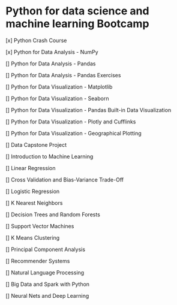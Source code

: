 # Python for data science and machine learning Bootcamp

[x] Python Crash Course

[x] Python for Data Analysis - NumPy

[]  Python for Data Analysis - Pandas

[]  Python for Data Analysis - Pandas Exercises

[]  Python for Data Visualization - Matplotlib

[]  Python for Data Visualization - Seaborn

[]   Python for Data Visualization - Pandas Built-in Data Visualization

[]  Python for Data Visualization - Plotly and Cufflinks

[]  Python for Data Visualization - Geographical Plotting

[]  Data Capstone Project

[]  Introduction to Machine Learning

[]  Linear Regression

[]  Cross Validation and Bias-Variance Trade-Off

[]  Logistic Regression

[]  K Nearest Neighbors

[]  Decision Trees and Random Forests

[]  Support Vector Machines

[]  K Means Clustering

[]  Principal Component Analysis

[]  Recommender Systems

[]  Natural Language Processing

[]  Big Data and Spark with Python

[]  Neural Nets and Deep Learning
